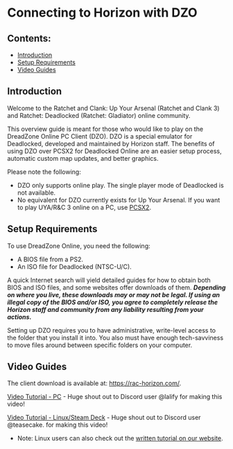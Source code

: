 # Connecting to Horizon with DZO

## Contents:

- [Introduction](/getting-online/dzo/README.md#introduction)
- [Setup Requirements](/getting-online/dzo/README.md#setup-requirements)
- [Video Guides](/getting-online/dzo/README.md#video-guides)

## Introduction

Welcome to the Ratchet and Clank: Up Your Arsenal (Ratchet and Clank 3) and Ratchet: Deadlocked (Ratchet: Gladiator) online community.

This overview guide is meant for those who would like to play on the DreadZone Online PC Client (DZO). DZO is a special emulator for Deadlocked, developed and maintained by Horizon staff. The benefits of using DZO over PCSX2 for Deadlocked Online are an easier setup process, automatic custom map updates, and better graphics.

Please note the following:
- DZO only supports online play. The single player mode of Deadlocked is not available.
- No equivalent for DZO currently exists for Up Your Arsenal. If you want to play UYA/R&C 3 online on a PC, use [PCSX2](/getting-online/pcsx2).


## Setup Requirements

To use DreadZone Online, you need the following:

- A BIOS file from a PS2.
- An ISO file for Deadlocked (NTSC-U/C).

A quick Internet search will yield detailed guides for how to obtain both BIOS and ISO files, and some websites offer downloads of them. ***Depending on where you live, these downloads may or may not be legal. If using an illegal copy of the BIOS and/or ISO, you agree to completely release the Horizon staff and community from any liability resulting from your actions.***

Setting up DZO requires you to have administrative, write-level access to the folder that you install it into. You also must have enough tech-savviness to move files around between specific folders on your computer.


## Video Guides
The client download is available at: https://rac-horizon.com/.

[Video Tutorial - PC](https://www.youtube.com/watch?v=KKeOXb0R4mM) - Huge shout out to Discord user @lalify for making this video!

[Video Tutorial - Linux/Steam Deck](https://www.youtube.com/watch?v=9eXR2wDr0OU) - Huge shout out to Discord user @teasecake. for making this video!  
* Note: Linux users can also check out the [written tutorial on our website](https://rac-horizon.com/dzo/linux).
